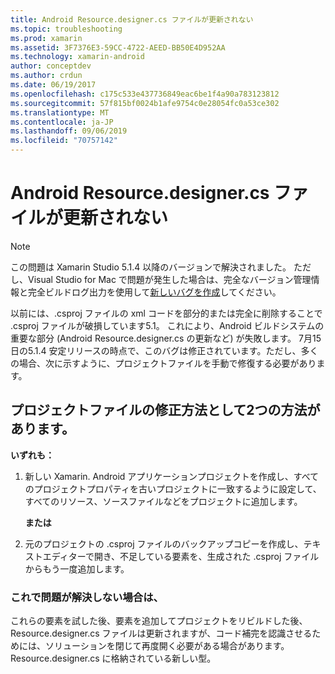 ```yaml
---
title: Android Resource.designer.cs ファイルが更新されない
ms.topic: troubleshooting
ms.prod: xamarin
ms.assetid: 3F7376E3-59CC-4722-AEED-BB50E4D952AA
ms.technology: xamarin-android
author: conceptdev
ms.author: crdun
ms.date: 06/19/2017
ms.openlocfilehash: c175c533e437736849eac6be1f4a90a783123812
ms.sourcegitcommit: 57f815bf0024b1afe9754c0e28054fc0a53ce302
ms.translationtype: MT
ms.contentlocale: ja-JP
ms.lasthandoff: 09/06/2019
ms.locfileid: "70757142"
---
```

# <a name="my-android-resourcedesignercs-file-will-not-update"></a>Android Resource.designer.cs ファイルが更新されない

> [!NOTE]
> この問題は Xamarin Studio 5.1.4 以降のバージョンで解決されました。 ただし、Visual Studio for Mac で問題が発生した場合は、完全なバージョン管理情報と完全ビルドログ出力を使用して[新しいバグを作成](~/cross-platform/troubleshooting/questions/howto-file-bug.md)してください。

以前には、.csproj ファイルの xml コードを部分的または完全に削除することで .csproj ファイルが破損しています5.1。 これにより、Android ビルドシステムの重要な部分 (Android Resource.designer.cs の更新など) が失敗します。 7月15日の5.1.4 安定リリースの時点で、このバグは修正されています。ただし、多くの場合、次に示すように、プロジェクトファイルを手動で修復する必要があります。

## <a name="two-possible-approaches-to-fixing-up-the-project-file"></a>プロジェクトファイルの修正方法として2つの方法があります。

**いずれも：**

1. 新しい Xamarin. Android アプリケーションプロジェクトを作成し、すべてのプロジェクトプロパティを古いプロジェクトに一致するように設定して、すべてのリソース、ソースファイルなどをプロジェクトに追加します。

   **または**

2. 元のプロジェクトの .csproj ファイルのバックアップコピーを作成し、テキストエディターで開き、不足している要素を、生成された .csproj ファイルからもう一度追加します。

### <a name="if-this-does-not-solve-the-problem"></a>これで問題が解決しない場合は、

これらの要素を試した後、要素を追加してプロジェクトをリビルドした後、Resource.designer.cs ファイルは更新されますが、コード補完を認識させるためには、ソリューションを閉じて再度開く必要がある場合があります。Resource.designer.cs に格納されている新しい型。 
